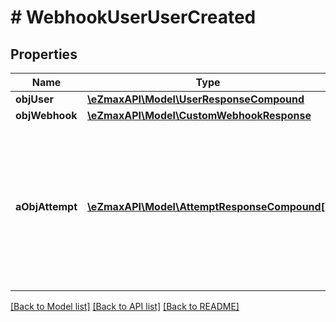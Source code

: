 # # WebhookUserUserCreated

## Properties

Name | Type | Description | Notes
------------ | ------------- | ------------- | -------------
**objUser** | [**\eZmaxAPI\Model\UserResponseCompound**](UserResponseCompound.md) |  |
**objWebhook** | [**\eZmaxAPI\Model\CustomWebhookResponse**](CustomWebhookResponse.md) |  |
**aObjAttempt** | [**\eZmaxAPI\Model\AttemptResponseCompound[]**](AttemptResponseCompound.md) | An array containing details of previous attempts that were made to deliver the message. The array is empty if it&#39;s the first attempt. |

[[Back to Model list]](../../README.md#models) [[Back to API list]](../../README.md#endpoints) [[Back to README]](../../README.md)
